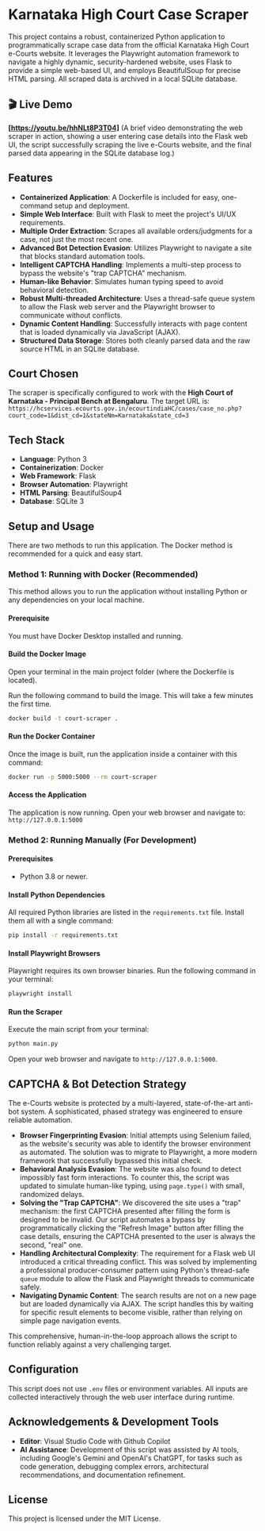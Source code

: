 # Karnataka High Court Case Scraper

This project contains a robust, containerized Python application to programmatically scrape case data from the official Karnataka High Court e-Courts website. It leverages the Playwright automation framework to navigate a highly dynamic, security-hardened website, uses Flask to provide a simple web-based UI, and employs BeautifulSoup for precise HTML parsing. All scraped data is archived in a local SQLite database.

## 🎬 Live Demo
**[https://youtu.be/hhNLt8P3T04]**
(A brief video demonstrating the web scraper in action, showing a user entering case details into the Flask web UI, the script successfully scraping the live e-Courts website, and the final parsed data appearing in the SQLite database log.)

## Features

- **Containerized Application**: A Dockerfile is included for easy, one-command setup and deployment.
- **Simple Web Interface**: Built with Flask to meet the project's UI/UX requirements.
- **Multiple Order Extraction**: Scrapes all available orders/judgments for a case, not just the most recent one.
- **Advanced Bot Detection Evasion**: Utilizes Playwright to navigate a site that blocks standard automation tools.
- **Intelligent CAPTCHA Handling**: Implements a multi-step process to bypass the website's "trap CAPTCHA" mechanism.
- **Human-like Behavior**: Simulates human typing speed to avoid behavioral detection.
- **Robust Multi-threaded Architecture**: Uses a thread-safe queue system to allow the Flask web server and the Playwright browser to communicate without conflicts.
- **Dynamic Content Handling**: Successfully interacts with page content that is loaded dynamically via JavaScript (AJAX).
- **Structured Data Storage**: Stores both cleanly parsed data and the raw source HTML in an SQLite database.

## Court Chosen

The scraper is specifically configured to work with the **High Court of Karnataka - Principal Bench at Bengaluru**. The target URL is:
`https://hcservices.ecourts.gov.in/ecourtindiaHC/cases/case_no.php?court_code=1&dist_cd=1&stateNm=Karnataka&state_cd=3`

## Tech Stack

- **Language**: Python 3
- **Containerization**: Docker
- **Web Framework**: Flask
- **Browser Automation**: Playwright
- **HTML Parsing**: BeautifulSoup4
- **Database**: SQLite 3

## Setup and Usage

There are two methods to run this application. The Docker method is recommended for a quick and easy start.

### Method 1: Running with Docker (Recommended)

This method allows you to run the application without installing Python or any dependencies on your local machine.

#### Prerequisite

You must have Docker Desktop installed and running.

#### Build the Docker Image

Open your terminal in the main project folder (where the Dockerfile is located).

Run the following command to build the image. This will take a few minutes the first time.

```bash
docker build -t court-scraper .
```

#### Run the Docker Container

Once the image is built, run the application inside a container with this command:

```bash
docker run -p 5000:5000 --rm court-scraper
```

#### Access the Application

The application is now running. Open your web browser and navigate to:
`http://127.0.0.1:5000`

### Method 2: Running Manually (For Development)

#### Prerequisites

- Python 3.8 or newer.

#### Install Python Dependencies

All required Python libraries are listed in the `requirements.txt` file. Install them all with a single command:

```bash
pip install -r requirements.txt
```

#### Install Playwright Browsers

Playwright requires its own browser binaries. Run the following command in your terminal:

```bash
playwright install
```

#### Run the Scraper

Execute the main script from your terminal:

```bash
python main.py
```

Open your web browser and navigate to `http://127.0.0.1:5000`.

## CAPTCHA & Bot Detection Strategy

The e-Courts website is protected by a multi-layered, state-of-the-art anti-bot system. A sophisticated, phased strategy was engineered to ensure reliable automation.

- **Browser Fingerprinting Evasion**: Initial attempts using Selenium failed, as the website's security was able to identify the browser environment as automated. The solution was to migrate to Playwright, a more modern framework that successfully bypassed this initial check.
- **Behavioral Analysis Evasion**: The website was also found to detect impossibly fast form interactions. To counter this, the script was updated to simulate human-like typing, using `page.type()` with small, randomized delays.
- **Solving the "Trap CAPTCHA"**: We discovered the site uses a "trap" mechanism: the first CAPTCHA presented after filling the form is designed to be invalid. Our script automates a bypass by programmatically clicking the "Refresh Image" button after filling the case details, ensuring the CAPTCHA presented to the user is always the second, "real" one.
- **Handling Architectural Complexity**: The requirement for a Flask web UI introduced a critical threading conflict. This was solved by implementing a professional producer-consumer pattern using Python's thread-safe `queue` module to allow the Flask and Playwright threads to communicate safely.
- **Navigating Dynamic Content**: The search results are not on a new page but are loaded dynamically via AJAX. The script handles this by waiting for specific result elements to become visible, rather than relying on simple page navigation events.

This comprehensive, human-in-the-loop approach allows the script to function reliably against a very challenging target.

## Configuration

This script does not use `.env` files or environment variables. All inputs are collected interactively through the web user interface during runtime.

## Acknowledgements & Development Tools

- **Editor**: Visual Studio Code with Github Copilot
- **AI Assistance**: Development of this script was assisted by AI tools, including Google's Gemini and OpenAI's ChatGPT, for tasks such as code generation, debugging complex errors, architectural recommendations, and documentation refinement.

## License

This project is licensed under the MIT License.

